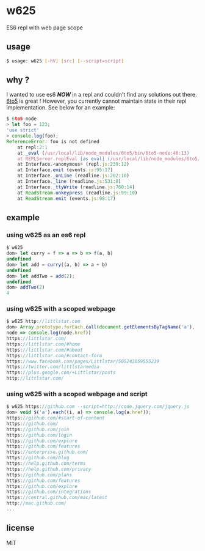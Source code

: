 w625
====

ES6 repl with web page scope

## usage

```sh
$ usage: w625 [-hV] [src] [--script=script]
```

## why ?

I wanted to use es6 ***NOW*** in a repl and couldn't find any solutions
out there. [6to5](https://github.com/sebmck/6to5) is great ! However, you
currently cannot maintain state in their repl implementation. See below
for an example:

```js
$ 6to5-node
> let foo = 123;
'use strict'
> console.log(foo);
ReferenceError: foo is not defined
    at repl:2:1
    at _eval (/usr/local/lib/node_modules/6to5/bin/6to5-node:40:13)
    at REPLServer.replEval [as eval] (/usr/local/lib/node_modules/6to5/bin/6to5-node:78:14)
    at Interface.<anonymous> (repl.js:239:12)
    at Interface.emit (events.js:95:17)
    at Interface._onLine (readline.js:202:10)
    at Interface._line (readline.js:531:8)
    at Interface._ttyWrite (readline.js:760:14)
    at ReadStream.onkeypress (readline.js:99:10)
    at ReadStream.emit (events.js:98:17)
```

## example

### using w625 as an es6 repl

```js
$ w625
dom> let curry = f => a => b => f(a, b)
undefined
dom> let add = curry((a, b) => a + b)
undefined
dom> let addTwo = add(2);
undefined
dom> addTwo(2)
4
```

### using w625 with a scoped webpage

```js
$ w625 http://littlstar.com
dom> Array.prototype.forEach.call(document.getElementsByTagName('a'),
node => console.log(node.href))
https://littlstar.com/
https://littlstar.com/#home
https://littlstar.com/#about
https://littlstar.com/#contact-form
https://www.facebook.com/pages/Littlstar/505243059555239
https://twitter.com/littlstarmedia
https://plus.google.com/+Littlstar/posts
http://littlstar.com/
```

### using w625 with a scoped webpage and script

```js
$ w625 https://github.com --script=http://code.jquery.com/jquery.js
dom> void $('a').each((i, a) => console.log(a.href));
https://github.com/#start-of-content
https://github.com/
https://github.com/join
https://github.com/login
https://github.com/explore
https://github.com/features
https://enterprise.github.com/
https://github.com/blog
https://help.github.com/terms
https://help.github.com/privacy
https://github.com/plans
https://github.com/features
https://github.com/explore
https://github.com/integrations
https://central.github.com/mac/latest
http://mac.github.com/
...
```

## license

MIT

